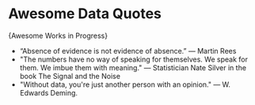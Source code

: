 # Awesome Data Quotes
{Awesome Works in Progress}

* “Absence of evidence is not evidence of absence.” — Martin Rees
* "The numbers have no way of speaking for themselves. We speak for them. We imbue them with meaning." — Statistician Nate Silver in the book The Signal and the Noise
* "Without data, you're just another person with an opinion." — W. Edwards Deming.
